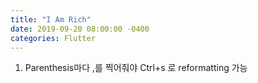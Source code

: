 ```yaml
---
title: "I Am Rich"
date: 2019-09-20 08:00:00 -0400
categories: Flutter
---
```


1. Parenthesis마다 ,를 찍어줘야 Ctrl+s 로 reformatting 가능
